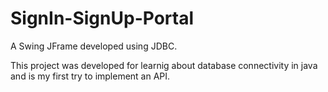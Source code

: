 # SignIn-SignUp-Portal
A Swing JFrame developed using JDBC.

This project was developed for learnig about database connectivity in java and is my first try to implement an API.
